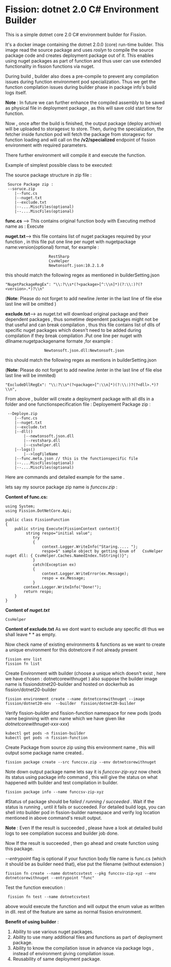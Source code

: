 # Fission: dotnet 2.0 C# Environment Builder

This is a simple dotnet core 2.0 C# environment builder for Fission.

It's a docker image containing the dotnet 2.0.0 (core) run-time builder. This image read the source package and uses 
*roslyn* to compile the source package code and creates deployment package out of it.
This enables using  nuget packages as part of function and thus user can use extended functionality in fission functions via nuget.

During build , builder also does a pre-compile to prevent any compilation issues during function environment pod specialization.
Thus we get the function compilation issues during builder phase in package info's build logs itself.

**Note** : In future we can further enhance the compiled assembly to be saved as physical file in deployment package , 
as this will save cold start time for function. 

Now , once after the build is finished, the output package (deploy archive) will be uploaded to storagesvc to store.
Then, during the specialization, the fetcher inside function pod will fetch the package from storagesvc for function loading
 and will call on the  **/v2/specialized** endpoint of fission environment with required parameters.

There further environment will compile it and execute the function.


Example of simplest possible class to be executed:

The source package structure in zip file :

```
 Source Package zip :
 --soruce.zip
	|--func.cs
	|--nuget.txt
	|--exclude.txt
	|--....MiscFiles(optional)
	|--....MiscFiles(optional)
```

**func.cs** --> This contains original function body with Executing method name as : Execute

 
**nuget.txt**--> this file contains list of nuget packages required by your function , in this file put one line per nuget with nugetpackage name:version(optional) format, for example :

```
				   RestSharp
				   CsvHelper
				   Newtonsoft.json:10.2.1.0
```


 this should match the following regex as mentioned in builderSetting.json
```
"NugetPackageRegEx": "\\:?\\s*(?<package>[^:\\n]*)(?:\\:)?(?<version>.*)?\\n"
```

(**Note**: Please do not forget to add newline /enter in the last line of file else last line will be omitted )
  
 **exclude.txt**--> as nuget.txt will download original package and their dependent packages , thus sometime dependent packages might not be
that useful and can break compilation , thus this file contains list of dlls of specific nuget packages which doesn't need to be  added during compilation if  they  break compilation .Put one line per nuget with dllname:nugetpackagename formate ,for example :
 
```
			     Newtonsoft.json.dll:Newtonsoft.json
```
this should match the following regex as mentions in builderSetting.json

(**Note**: Please do not forget to add newline /enter in the last line of file else last line will be immited)
```
"ExcludeDllRegEx": "\\:?\\s*(?<package>[^:\\n]*)(?:\\:)?(?<dll>.*)?\\n",
```
 From above , builder will create a deployment package with all dlls in a folder and one functionspecification file :
 Deployement Package zip :

```
 --Deploye.zip
	|--func.cs
	|--nuget.txt
	|--exclude.txt
	|--dll()
		|--newtonsoft.json.dll
		|--restsharp.dll
		|--csvhelper.dll
	|--logs()
		|-->logFileName
	|--func.meta.json // this is the functionspecific file
	|--....MiscFiles(optional)
	|--....MiscFiles(optional)
```
Here are commands and detailed example for the same .

lets say my source package zip name is *funccsv.zip* :

**Content of func.cs:**
```
using System;
using Fission.DotNetCore.Api;

public class FissionFunction 
{
    public string Execute(FissionContext context){
		 string respo="initial value";
	        try
            {
				context.Logger.WriteInfo("Staring..... ");
				respo=$" sample object by getting Enum of   CsvHelper nuget dll: { CsvHelper.Caches.NamedIndex.ToString()}";
            }  
            catch(Exception ex)
            {
				context.Logger.WriteError(ex.Message);
                respo = ex.Message;
            }
		context.Logger.WriteInfo("Done!");
		return respo;
    }
}
```

**Content of  *nuget.txt***
```
CsvHelper
```
**Content of exclude.txt**
As we dont want to exclude any specific dll thus we shall leave * * as empty.

Now check name of existing environments & functions as we want to create a unique environment for this dotnetcore if not already present

```
fission env list
fission fn list
 ```
 Create Environment with builder (choose a unique which doesn't exist , here we have chosen : dotnetcorewithnuget  ) 
 also suppose the builder image name is fissiondotnet20-builder and hosted on dockerhub as fission/dotnet20-builder
 ```
fission environment create --name dotnetcorewithnuget --image fission/dotnet20-env  --builder  fission/dotnet20-builder
 ```
 Verify fission-builder and fission-function namespace for new pods (pods name beginning with env name which we have given like *dotnetcorewithnuget-xxx-xxx*)
 ```
kubectl get pods -n fission-builder
kubectl get pods -n fission-function
 ```
Create Package from source zip using this environment name , this will output some package name created..
 ```
fission package create --src funccsv.zip --env dotnetcorewithnuget
 ```
 Note down output package name lets say it is *funccsv-zip-xyz* now check its status using package info command , this will give the status
 on what happened with builder and test compilation in builder.
 
 ```
fission package info --name funccsv-zip-xyz
```

#Status of package should be f*ailed / running / succeeded* .
 Wait if the status is running , until it fails or succeeded. For detailed build logs, you can shell into builder pod in fission-builder namespace and verify log location mentioned in above command's result output.

**Note** : Even If the result is succeeded , please have a look at detailed build logs to see compilation success and builder job done.

Now If the result is succeeded , then go ahead and create function using this package.

*--entrypoint* flag is optional if your function body file name is func.cs  (which it should be as builder need that), else put the filename (without extension )
 ```
 fission fn create --name dotnetcsvtest --pkg funccsv-zip-xyz --env dotnetcorewithnuget --entrypoint "func"
 ```
Test the function execution :

``` 
 fission fn test --name dotnetcsvtest
```
above would execute the function and will output the enum value as written in dll.
rest of the feature are same as normal fission environment.

**Benefit of using builder** :

1. Ability to use various nuget packages.
2. Ability to use many additional files and functions as part of deployment package.
3. Ability to know the compilation issue in advance via package logs , instead of environment giving compilation issue.
4. Reusability of same deployment package.



